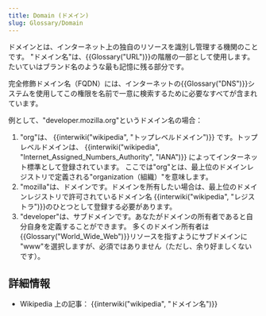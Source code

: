 ```yaml
---
title: Domain (ドメイン)
slug: Glossary/Domain
---
```

ドメインとは、インターネット上の独自のリソースを識別し管理する機関のことです。 "ドメイン名"は、{{Glossary("URL")}}の階層の一部として使用します。たいていはブランド名のような最も記憶に残る部分です。

完全修飾ドメイン名（FQDN）には、インターネットの{{Glossary("DNS")}}システムを使用してこの権限を名前で一意に検索するために必要なすべてが含まれています。

例として、"developer.mozilla.org"というドメイン名の場合：

1. "org"は、 {{interwiki("wikipedia", "トップレベルドメイン")}} です。トップレベルドメインは、 {{interwiki("wikipedia", "Internet_Assigned_Numbers_Authority", "IANA")}} によってインターネット標準として登録されています。 ここでは"org"とは、最上位のドメインレジストリで定義される"organization（組織）"を意味します。
2. "mozilla"は、ドメインです。ドメインを所有したい場合は、最上位のドメインレジストリで許可されているドメイン名 {{interwiki("wikipedia", "レジストラ")}}のひとつとして登録する必要があります。
3. "developer"は、サブドメインです。あなたがドメインの所有者であると自分自身を定義することができます。 多くのドメイン所有者は{{Glossary("World_Wide_Web")}}リソースを指すようにサブドメインに "www"を選択しますが、必須ではありません（ただし、余り好ましくないです）。

## 詳細情報

- Wikipedia 上の記事： {{interwiki("wikipedia", "ドメイン名")}}
